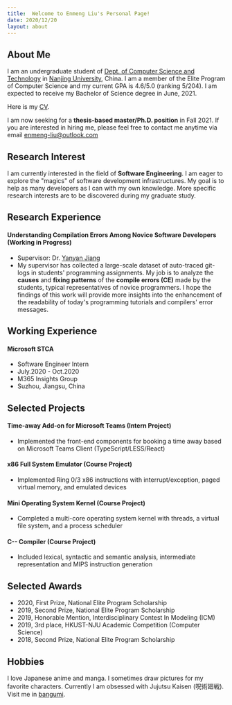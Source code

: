 ```yaml
---
title:  Welcome to Enmeng Liu's Personal Page!
date: 2020/12/20
layout: about
---
```


## About Me

I am an undergraduate student of [Dept. of Computer Science and Technology](https://cs.nju.edu.cn/) in [Nanjing University](https://www.nju.edu.cn/), China. I am a member of the Elite Program of Computer Science and my current GPA is 4.6/5.0 (ranking 5/204).   I am expected to receive my Bachelor of Science degree in June, 2021.

Here is my [CV](CV.pdf).

I am now seeking for a **thesis-based master/Ph.D. position** in Fall 2021. If you are interested in hiring me, please feel free to contact me anytime via email enmeng-liu@outlook.com

## Research Interest

I am currently interested in the field of **Software Engineering**. I am eager to explore the "magics" of software development infrastructures.  My goal is to help as many developers as I can with my own knowledge. More specific research interests are to be discovered during my graduate study.

## Research Experience

#### Understanding Compilation Errors Among Novice Software Developers (Working in Progress)

+ Supervisor: Dr. [Yanyan Jiang](http://ics.nju.edu.cn/~jyy)
+ My supervisor has collected a large-scale dataset of auto-traced git-logs in students' programming assignments. My job is to analyze the **causes** and **fixing patterns** of  the **compile errors (CE)**  made by the students, typical representatives of novice programmers. I hope the findings of this work will provide more insights into the enhancement of the readability of today's programming tutorials and compilers' error messages.

## Working Experience

#### Microsoft STCA

+ Software Engineer Intern
+ July.2020 - Oct.2020
+ M365 Insights Group
+ Suzhou, Jiangsu, China

## Selected Projects

#### Time-away Add-on for Microsoft Teams (Intern Project) 

+ Implemented the front-end components for booking a time away based on Microsoft Teams Client (TypeScript/LESS/React)

#### x86 Full System Emulator (Course Project)

+ Implemented Ring 0/3 x86 instructions with interrupt/exception, paged virtual memory, and emulated devices

#### Mini Operating System Kernel (Course Project)

+ Completed a multi-core operating system kernel with threads, a virtual file system, and a process scheduler

#### C-- Compiler (Course Project)

+ Included lexical, syntactic and semantic analysis, intermediate representation and MIPS instruction generation

## Selected Awards

+ 2020, First Prize, National Elite Program Scholarship
+ 2019, Second Prize, National Elite Program Scholarship
+ 2019, Honorable Mention, Interdisciplinary Contest In Modeling (ICM)
+ 2019, 3rd place, HKUST-NJU Academic Competition (Computer Science)
+ 2018, Second Prize, National Elite Program Scholarship

## Hobbies

I love Japanese anime and manga. I sometimes draw pictures for my favorite characters.
Currently I am obsessed with Jujutsu Kaisen (呪術廻戦).
Visit me in [bangumi](https://bangumi.tv/user/426807).